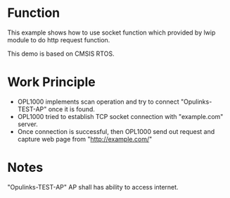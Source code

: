 # Function
This example shows how to use socket function which provided by lwip module to do http request function. 

This demo is based on CMSIS RTOS. 

# Work Principle

- OPL1000 implements scan operation and try to connect "Opulinks-TEST-AP" once it is found.  
- OPL1000 tried to establish TCP socket connection with "example.com" server.   
- Once connection is successful, then OPL1000 send out request and capture web page from "http://example.com/"

# Notes
"Opulinks-TEST-AP" AP shall has ability to access internet. 

